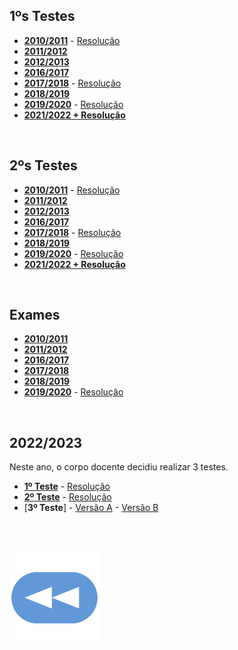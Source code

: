 ## 1ºs Testes
* [**2010/2011**](T1-1011.pdf) - [Resolução](T1-1011-res.pdf)
* [**2011/2012**](T1-1112.pdf)
* [**2012/2013**](T1-1213.pdf)
* [**2016/2017**](T1-1617.pdf)
* [**2017/2018**](T1-1718.pdf) - [Resolução](T1-1718-res.pdf)
* [**2018/2019**](T1-1819.pdf)
* [**2019/2020**](T1-1920.pdf) - [Resolução](T1-1920-res.pdf)
* [**2021/2022 + Resolução**](T1-2122%2Bres.pdf)

<br>

## 2ºs Testes
* [**2010/2011**](T2-1011.pdf) - [Resolução](T2-1011-res.pdf)
* [**2011/2012**](T2-1112.pdf)
* [**2012/2013**](T2-1213.pdf)
* [**2016/2017**](T2-1617.pdf)
* [**2017/2018**](T2-1718.pdf) - [Resolução](T2-1718-res.pdf)
* [**2018/2019**](T2-1819.pdf)
* [**2019/2020**](T2-1920.pdf) - [Resolução](T2-1920-res.pdf)
* [**2021/2022 + Resolução**](T2-2122%2Bres.pdf)

<br>

## Exames
* [**2010/2011**](Ex-1011.pdf)
* [**2011/2012**](Ex-1112.pdf)
* [**2016/2017**](Ex-1617.pdf)
* [**2017/2018**](Ex-1718.pdf)
* [**2018/2019**](Ex-1819.pdf)
* [**2019/2020**](Ex-1920.pdf) - [Resolução](Ex-1920-res.pdf)

<br>

## 2022/2023
Neste ano, o corpo docente decidiu realizar 3 testes.
<br>
* [**1º Teste**](T1-2223.pdf) - [Resolução](T1-2223-res.pdf)
* [**2º Teste**](T2-2223.pdf) - [Resolução](T2-2223-res.pdf)
* [**3º Teste**] - [Versão A](T3-2223-A.pdf) - [Versão B](T3-2223-B.pdf)

<br><br>

[![retroceder](https://raw.githubusercontent.com/David81820/Recursos-LCC/main/Rewind.png)](https://david81820.github.io/Recursos-LCC/1ano/1sem/TM)